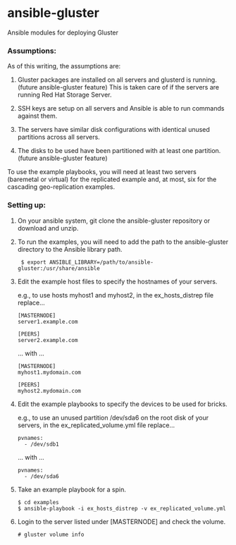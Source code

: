 ansible-gluster
===============

Ansible modules for deploying Gluster

### Assumptions:

As of this writing, the assumptions are:

1. Gluster packages are installed on all servers and glusterd is running. (future ansible-gluster feature)
      This is taken care of if the servers are running Red Hat Storage Server.

2. SSH keys are setup on all servers and Ansible is able to run commands against them.

3. The servers have similar disk configurations with identical unused partitions across all servers.

4. The disks to be used have been partitioned with at least one partition. (future ansible-gluster feature)

To use the example playbooks, you will need at least two servers (baremetal or virtual) for the replicated example and, at most, six for the cascading geo-replication examples.

### Setting up:

1. On your ansible system, git clone the ansible-gluster repository or download and unzip.

2. To run the examples, you will need to add the path to the ansible-gluster directory to the Ansible library path.

    ```
     $ export ANSIBLE_LIBRARY=/path/to/ansible-gluster:/usr/share/ansible
    ```

3. Edit the example host files to specify the hostnames of your servers.

      e.g., to use hosts myhost1 and myhost2, in the ex_hosts_distrep file replace...

    ```
    [MASTERNODE]
    server1.example.com

    [PEERS]
    server2.example.com
    ```

    ... with ...

    ```
    [MASTERNODE]
    myhost1.mydomain.com

    [PEERS]
    myhost2.mydomain.com
    ```

4. Edit the example playbooks to specify the devices to be used for bricks.

    e.g., to use an unused partition /dev/sda6 on the root disk of your servers, in the ex_replicated_volume.yml file replace...

    ```
    pvnames:
      - /dev/sdb1
    ```

    ... with ...

    ```
    pvnames:
      - /dev/sda6
    ```

5. Take an example playbook for a spin.

    ```
    $ cd examples
    $ ansible-playbook -i ex_hosts_distrep -v ex_replicated_volume.yml
    ```

6. Login to the server listed under [MASTERNODE] and check the volume.

    ```
    # gluster volume info
    ```
